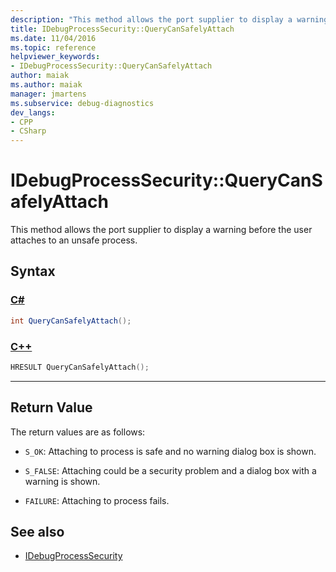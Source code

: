 ```yaml
---
description: "This method allows the port supplier to display a warning before the user attaches to an unsafe process."
title: IDebugProcessSecurity::QueryCanSafelyAttach
ms.date: 11/04/2016
ms.topic: reference
helpviewer_keywords:
- IDebugProcessSecurity::QueryCanSafelyAttach
author: maiak
ms.author: maiak
manager: jmartens
ms.subservice: debug-diagnostics
dev_langs:
- CPP
- CSharp
---
```

# IDebugProcessSecurity::QueryCanSafelyAttach

This method allows the port supplier to display a warning before the user attaches to an unsafe process.

## Syntax

### [C#](#tab/csharp)
```csharp
int QueryCanSafelyAttach();
```
### [C++](#tab/cpp)
```cpp
HRESULT QueryCanSafelyAttach();
```
---

## Return Value
 The return values are as follows:

- `S_OK`: Attaching to process is safe and no warning dialog box is shown.

- `S_FALSE`: Attaching could be a security problem and a dialog box with a warning is shown.

- `FAILURE`: Attaching to process fails.

## See also
- [IDebugProcessSecurity](../../../extensibility/debugger/reference/idebugprocesssecurity.md)
